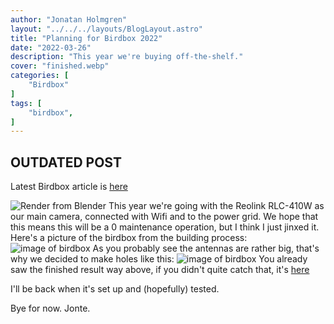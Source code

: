 ```yaml
---
author: "Jonatan Holmgren"
layout: "../../../layouts/BlogLayout.astro"
title: "Planning for Birdbox 2022"
date: "2022-03-26"
description: "This year we're buying off-the-shelf."
cover: "finished.webp"
categories: [
    "Birdbox"
]
tags: [
    "birdbox",
]
---
```

## OUTDATED POST
Latest Birdbox article is [here](../birdbox2022)

![Render from Blender](render.png)
This year we're going with the Reolink RLC-410W as our main camera, connected with Wifi and to the power grid. We hope that this means this will be a 0 maintenance operation, but I think I just jinxed it. Here's a picture of the birdbox from the building process:
![image of birdbox](1.webp)
As you probably see the antennas are rather big, that's why we decided to make holes like this:
![image of birdbox](2.webp)
You already saw the finished result way above, if you didn't quite catch that, it's [here](finished.webp)

I'll be back when it's set up and (hopefully) tested.

Bye for now.
Jonte.